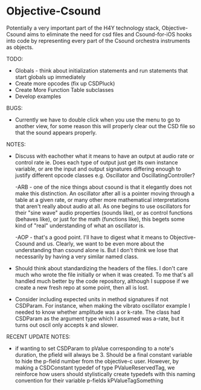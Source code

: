 Objective-Csound
================

Potentially a very important part of the H4Y technology stack, Objective-Csound 
aims to eliminate the need for csd files and Csound-for-iOS hooks into code by 
representing every part of the Csound orchestra instruments as objects.  

TODO:

* Globals - think about initialization statements and run statements that start globals up immediately
* Create more opcodes (fix up CSDPluck)
* Create More Function Table subclasses
* Develop examples

BUGS:

* Currently we have to double click when you use the menu to go to another
view, for some reason this will properly clear out the CSD file so that the 
sound appears properly.

NOTES:

* Discuss with eachother what it means to have an output at audio rate or control rate
  ie. Does each type of output just get its own instance variable, or are the input
  and output signatures differing enough to justify different opcode classes
  e.g. Oscillator and OscillatingController?
  
  -ARB - one of the nice things about csound is that it elegantly does not make this distinction.
  An oscillator after all is a pointer moving through a table at a given rate, or many other 
  more mathematical interpretations that aren't really about audio at all.  As 
  one begins to use oscillators for their "sine wave" audio properties (sounds like), or as control functions
  (behaves like), or just for the math (functions like), this begets some kind of "real" understanding of what an oscillator is.
  
  -AOP - that's a good point.  I'll have to digest what it means to Objective-Csound and us.
  Clearly, we want to be even more about the understanding than csound alone is.
  But I don't think we lose that necessarily by having a very similar named class.
  
* Should think about standardizing the headers of the files.  I don't care much who 
wrote the file initially or when it was created.  To me that's all handled much 
better by the code repository, although I suppose if we create a new fresh repo at 
some point, then all is lost.

* Consider including expected units in method signatures if not CSDParam.  For instance, when
making the vibrato oscillator example I needed to know whether amplitude was a or k-rate.  The 
class had CSDParam as the argument type which I assumed was a-rate, but it turns out oscil only accepts k and slower.

RECENT UPDATE NOTES:
* if wanting to set CSDParam to pValue corresponding to a note's duration, 
the pfield will always be 3.  Should be a final constant variable to hide 
the p-field number from the objective-c user.  However, by making a 
CSDConstant typedef of type PValueReservedTag, we reinforce how users should 
stylistically create typedefs with this naming convention for their variable 
p-fields kPValueTagSomething

